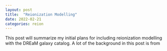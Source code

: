 ```yaml
---
layout: post
title:  "Reionization Modelling"
date: 2022-02-21
categories: reion
---
```



This post will summarize my initial plans for including reionization modelling with the DREaM galaxy catalog. A lot of the background in this post is from
